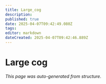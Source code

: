 ```yaml
---
title: Large_cog
description: 
published: true
date: 2025-04-07T09:42:49.080Z
tags: 
editor: markdown
dateCreated: 2025-04-07T09:42:46.889Z
---
```


# Large cog

*This page was auto-generated from structure.*